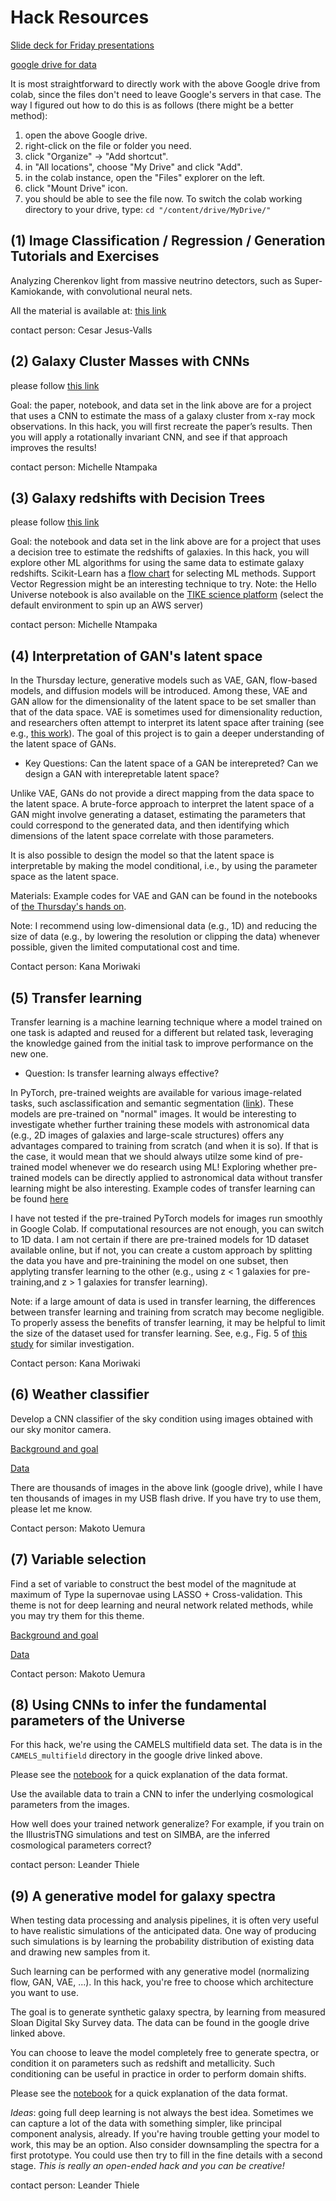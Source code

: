 # Hack Resources

[Slide deck for Friday presentations](https://docs.google.com/presentation/d/1uPpJAkKGXF_V-RJmYK3fpkjM2ZODilWspHLQPulCUJI/edit?usp=sharing)

[google drive for data](https://drive.google.com/drive/u/1/folders/13ySEme-B8XDMYgTZ8_rVpMarRUUGYbTw)

It is most straightforward to directly work with the above Google drive from colab,
since the files don't need to leave Google's servers in that case.
The way I figured out how to do this is as follows (there might be a better method):
1. open the above Google drive.
2. right-click on the file or folder you need.
3. click "Organize" -> "Add shortcut".
4. in "All locations", choose "My Drive" and click "Add".
5. in the colab instance, open the "Files" explorer on the left.
6. click "Mount Drive" icon.
7. you should be able to see the file now.
   To switch the colab working directory to your drive, type:
   ``cd "/content/drive/MyDrive/"``

## (1) Image Classification / Regression / Generation Tutorials and Exercises
Analyzing Cherenkov light from massive neutrino detectors, such as Super-Kamiokande,
with convolutional neural nets.

All the material is available at:
[this link](https://github.com/cesarjesusvalls/A3NetRingImg)

contact person: Cesar Jesus-Valls

## (2) Galaxy Cluster Masses with CNNs
please follow [this link](https://drive.google.com/drive/folders/1yLN3xN-1EU2HPYcbX68Z8SgLQcs1LpiI?usp=sharing)

Goal: the paper, notebook, and data set in the link above are for a project that uses a CNN to estimate the mass of a galaxy cluster from x-ray mock observations. In this hack, you will first recreate the paper’s results. Then you will apply a rotationally invariant CNN, and see if that approach improves the results!

contact person: Michelle Ntampaka

## (3) Galaxy redshifts with Decision Trees
please follow [this link](https://archive.stsci.edu/hello-universe/3d-hst)

Goal: the notebook and data set in the link above are for a project that uses a decision tree to estimate the redshifts of galaxies. In this hack, you will explore other ML algorithms for using the same data to estimate galaxy redshifts. Scikit-Learn has a [flow chart](https://scikit-learn.org/1.3/tutorial/machine_learning_map/index.html) for selecting ML methods. Support Vector Regression might be an interesting technique to try.
Note: the Hello Universe notebook is also available on the [TIKE science platform](https://timeseries.science.stsci.edu/hub/spawn) (select the default environment to spin up an AWS server)

contact person: Michelle Ntampaka


## (4) Interpretation of GAN's latent space

In the Thursday lecture, generative models such as VAE, GAN, flow-based models, and diffusion models will be introduced. Among these, VAE and GAN allow for the dimensionality of the latent space to be set smaller than that of the data space. VAE is sometimes used for dimensionality reduction, and researchers often attempt to interpret its latent space after training (see e.g., [this work](https://ui.adsabs.harvard.edu/abs/2020AJ....160...45P/abstract)). The goal of this project is to gain a deeper understanding of the latent space of GANs.

- Key Questions: Can the latent space of a GAN be interepreted? Can we design a GAN with interepretable latent space?

Unlike VAE, GANs do not provide a direct mapping from the data space to the latent space. A brute-force approach to interpret the latent space of a GAN might involve generating a dataset, estimating the parameters that could correspond to the generated data, and then identifying which dimensions of the latent space correlate with those parameters.

It is also possible to design the model so that the latent space is interpretable by making the model conditional, i.e., by using the parameter space as the latent space.

Materials: Example codes for VAE and GAN can be found in the notebooks of [the Thursday's hands on](Lecture_Day4_Moriwaki). 

Note: I recommend using low-dimensional data (e.g., 1D) and reducing the size of data (e.g., by lowering the resolution or clipping the data) whenever possible, given the limited computational cost and time.

Contact person: Kana Moriwaki

## (5) Transfer learning 

Transfer learning is a machine learning technique where a model trained on one task is adapted and reused for a different but related task, leveraging the knowledge gained from the initial task to improve performance on the new one. 

- Question: Is transfer learning always effective? 

In PyTorch, pre-trained weights are available for various image-related tasks, such asclassification and semantic segmentation ([link](https://pytorch.org/vision/stable/models.html)). These models are pre-trained on "normal" images. It would be interesting to investigate whether further training these models with astronomical data (e.g., 2D images of galaxies and large-scale structures) offers any advantages compared to training from scratch (and when it is so). If that is the case, it would mean that we should always utilze some kind of pre-trained model whenever we do research using ML! Exploring whether pre-trained models can be directly applied to astronomical data without transfer learning might be also interesting. Example codes of transfer learning can be found [here](
https://pytorch.org/tutorials/beginner/transfer_learning_tutorial.html)

I have not tested if the pre-trained PyTorch models for images run smoothly in Google Colab. If computational resources are not enough, you can switch to 1D data. I am not certain if there are pre-trained models for 1D dataset available online, but if not, you can create a custom approach by splitting the data you have and pre-trainining the model on one subset, then applyting transfer learning to the other (e.g., using z < 1 galaxies for pre-training,and z > 1 galaxies for transfer learning).

Note: if a large amount of data is used in transfer learning, the differences between transfer learning and training from scratch may become negligible. To properly assess the benefits of transfer learning, it may be helpful to limit the size of the dataset used for transfer learning. See, e.g., Fig. 5 of [this study](https://arxiv.org/abs/2310.02994) for similar investigation.

Contact person: Kana Moriwaki

## (6) Weather classifier

Develop a CNN classifier of the sky condition using images obtained with our sky monitor camera.

[Background and goal](https://drive.google.com/file/d/1_IEtQnvjdHcb9rvKcwbl7F1B4z4yU4i8/view?usp=sharing)

[Data](https://drive.google.com/drive/folders/1KJs-OVU-ZSyiTIHtZusgFAktwFtv97S9?usp=share_link)

There are thousands of images in the above link (google drive), while I have ten thousands of images in my USB flash drive. If you have try to use them, please let me know. 

Contact person: Makoto Uemura

## (7) Variable selection

Find a set of variable to construct the best model of the magnitude at maximum of Type Ia supernovae using LASSO + Cross-validation. This theme is not for deep learning and neural network related methods, while you may try them for this theme.

[Background and goal](https://drive.google.com/file/d/1b0wLOvDtJHA8rZJKHdp-XUyXspX65q2g/view?usp=share_link)

[Data](https://drive.google.com/drive/folders/1kz94LOxBTEpKeNBrG56K8rs9sp2u9Y8M?usp=sharing)

Contact person: Makoto Uemura

## (8) Using CNNs to infer the fundamental parameters of the Universe

For this hack, we're using the CAMELS multifield data set.
The data is in the `CAMELS_multifield` directory in the google drive linked above.

Please see the [notebook](CAMELS_multifield.ipynb) for a quick explanation of the data format.

Use the available data to train a CNN to infer the underlying cosmological parameters
from the images.

How well does your trained network generalize? For example, if you train on the IllustrisTNG
simulations and test on SIMBA, are the inferred cosmological parameters correct?

contact person: Leander Thiele

## (9) A generative model for galaxy spectra

When testing data processing and analysis pipelines, it is often very useful to have realistic simulations
of the anticipated data.
One way of producing such simulations is by learning the probability distribution of existing data and
drawing new samples from it.

Such learning can be performed with any generative model (normalizing flow, GAN, VAE, ...).
In this hack, you're free to choose which architecture you want to use.

The goal is to generate synthetic galaxy spectra, by learning from measured Sloan Digital Sky Survey data.
The data can be found in the google drive linked above.

You can choose to leave the model completely free to generate spectra, or condition
it on parameters such as redshift and metallicity.
Such conditioning can be useful in practice in order to perform domain shifts.

Please see the [notebook](SDSS_spectra.ipynb) for a quick explanation of the data format.

*Ideas*: going full deep learning is not always the best idea. Sometimes we can capture a lot of the data with
something simpler, like principal component analysis, already.
If you're having trouble getting your model to work, this may be an option.
Also consider downsampling the spectra for a first prototype.
You could use then try to fill in the fine details with a second stage.
*This is really an open-ended hack and you can be creative!*

contact person: Leander Thiele
